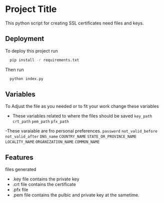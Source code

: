 
# Project Title

This python script for creating SSL certificates need files and keys.


## Deployment

To deploy this project run

```bash
  pip install -r requirements.txt
```
Then run
```bash
  python index.py
```



## Variables

To Adjust the file as you needed or to fit your work change these variables

- These variables related to where the files should be saved
`key_path`
`crt_path`
`pem_path`
`pfx_path`

-These varaiable are fro personal preferences. 
`password`
`not_valid_before`
`not_valid_after`
`DNS_name`
`COUNTRY_NAME`
`STATE_OR_PROVINCE_NAME`
`LOCALITY_NAME`
`ORGANIZATION_NAME`
`COMMON_NAME`
## Features

files generated
- .key file contains the private key
- .crt file contains the certificate 
- .pfx file
- .pem file contains the pulbic and private key at the sametime. 

